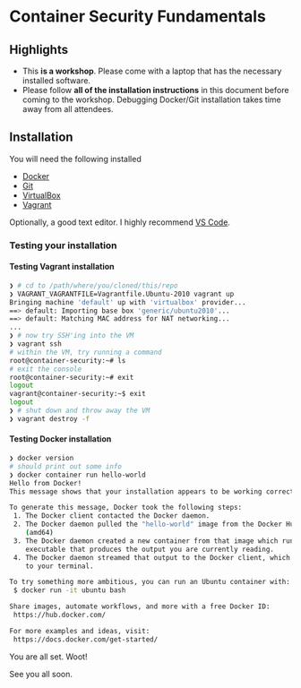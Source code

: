 # Container Security Fundamentals

## Highlights

- This **is a workshop**. Please come with a laptop that has the necessary installed software.
- Please follow **all of the installation instructions** in this document before coming to the workshop.
  Debugging Docker/Git installation takes time away from all attendees.

## Installation

You will need the following installed

- [Docker](https://www.docker.com/get-started/)
- [Git](https://git-scm.com/downloads)
- [VirtualBox](https://www.virtualbox.org/)
- [Vagrant](https://developer.hashicorp.com/vagrant/downloads)

Optionally, a good text editor.
I highly recommend [VS Code](https://code.visualstudio.com/).

### Testing your installation

#### Testing Vagrant installation

```bash
❯ # cd to /path/where/you/cloned/this/repo
❯ VAGRANT_VAGRANTFILE=Vagrantfile.Ubuntu-2010 vagrant up
Bringing machine 'default' up with 'virtualbox' provider...
==> default: Importing base box 'generic/ubuntu2010'...
==> default: Matching MAC address for NAT networking...
...
❯ # now try SSH'ing into the VM
❯ vagrant ssh
# within the VM, try running a command
root@container-security:~# ls
# exit the console
root@container-security:~# exit
logout
vagrant@container-security:~$ exit
logout
❯ # shut down and throw away the VM
❯ vagrant destroy -f
```
#### Testing Docker installation

```bash
❯ docker version
# should print out some info
❯ docker container run hello-world
Hello from Docker!
This message shows that your installation appears to be working correctly.

To generate this message, Docker took the following steps:
 1. The Docker client contacted the Docker daemon.
 2. The Docker daemon pulled the "hello-world" image from the Docker Hub.
    (amd64)
 3. The Docker daemon created a new container from that image which runs the
    executable that produces the output you are currently reading.
 4. The Docker daemon streamed that output to the Docker client, which sent it
    to your terminal.

To try something more ambitious, you can run an Ubuntu container with:
 $ docker run -it ubuntu bash

Share images, automate workflows, and more with a free Docker ID:
 https://hub.docker.com/

For more examples and ideas, visit:
 https://docs.docker.com/get-started/
```

You are all set.
Woot!

See you all soon.
